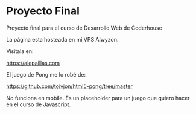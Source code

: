 # Proyecto Final
Proyecto final para el curso de Desarrollo Web de Coderhouse

La página esta hosteada en mi VPS Alwyzon.

Visítala en:

https://alepaillas.com

El juego de Pong me lo robé de:

https://github.com/toivjon/html5-pong/tree/master

No funciona en mobile. Es un placeholder para un juego que quiero hacer en el curso de Javascript.